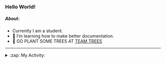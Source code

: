 ### Hello World!

##### About:
- Currently I am a student.
- 🌱 I’m learning how to make better documentation.
- 🌱 GO PLANT SOME TREES AT [TEAM TREES](https://teamtrees.org/)

---
<details>
  <summary>:zap: My Activity:</summary>
  
<!--START_SECTION:waka-->
![Code Time](http://img.shields.io/badge/Code%20Time-1%2C244%20hrs%2052%20mins-blue)

**I'm a Night 🦉** 

```text
🌞 Morning                2066 commits        ███░░░░░░░░░░░░░░░░░░░░░░   10.38 % 
🌆 Daytime                6685 commits        ████████░░░░░░░░░░░░░░░░░   33.58 % 
🌃 Evening                5718 commits        ███████░░░░░░░░░░░░░░░░░░   28.73 % 
🌙 Night                  5436 commits        ███████░░░░░░░░░░░░░░░░░░   27.31 % 
```
📅 **I'm Most Productive on Wednesday** 

```text
Monday                   2743 commits        ███░░░░░░░░░░░░░░░░░░░░░░   13.78 % 
Tuesday                  2733 commits        ███░░░░░░░░░░░░░░░░░░░░░░   13.73 % 
Wednesday                4719 commits        ██████░░░░░░░░░░░░░░░░░░░   23.71 % 
Thursday                 2635 commits        ███░░░░░░░░░░░░░░░░░░░░░░   13.24 % 
Friday                   2125 commits        ███░░░░░░░░░░░░░░░░░░░░░░   10.68 % 
Saturday                 1696 commits        ██░░░░░░░░░░░░░░░░░░░░░░░   08.52 % 
Sunday                   3254 commits        ████░░░░░░░░░░░░░░░░░░░░░   16.35 % 
```


📊 **This Week I Spent My Time On** 

```text
🔥 Editors: 
VS Code                  53 mins             ██████████████░░░░░░░░░░░   55.79 % 
IntelliJ                 42 mins             ███████████░░░░░░░░░░░░░░   44.21 % 

🐱‍💻 Projects: 
java-springboot-projects 42 mins             ███████████░░░░░░░░░░░░░░   44.21 % 
py-series                38 mins             ██████████░░░░░░░░░░░░░░░   39.56 % 
github-readme-youtube-car12 mins             ███░░░░░░░░░░░░░░░░░░░░░░   13.36 % 
vlsm-subnet              2 mins              █░░░░░░░░░░░░░░░░░░░░░░░░   02.87 % 
CSE224-Fundamentals-of-An0 secs              ░░░░░░░░░░░░░░░░░░░░░░░░░   00.01 % 
```


 Last Updated on 02/11/2023 02:17:27 UTC
<!--END_SECTION:waka-->
</details>
